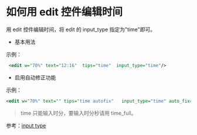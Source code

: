 
# 如何用 edit 控件编辑时间

用 edit 控件编辑时间，将 edit 的 input\_type 指定为"time"即可。

* 基本用法

示例：

```xml
 <edit w="70%" text="12:16"  tips="time"  input_type="time"/>
```

* 启用自动修正功能

示例：

```xml
<edit w="70%" text="" tips="time autofix"   input_type="time" auto_fix="true"/>
```

> time 只能输入时分，要输入时分秒请用 time\_full。

参考：[input type](manual/input_type_t.md)
